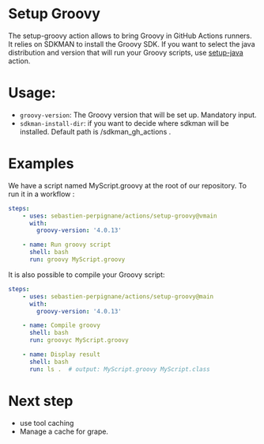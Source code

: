# Setup Groovy

The setup-groovy action allows to bring Groovy in GitHub Actions runners. It relies on SDKMAN to install the Groovy SDK.
If you want to select the java distribution and version that will run your Groovy scripts, use [setup-java](https://github.com/actions/setup-java) action.

# Usage:

  - `groovy-version`: The Groovy version that will be set up. Mandatory input.
  - `sdkman-install-dir`: if you want to decide where sdkman will be installed. Default path is <user directory>/sdkman_gh_actions .


# Examples

We have a script named MyScript.groovy at the root of our repository. To run it in a workflow :

```yaml
steps:
    - uses: sebastien-perpignane/actions/setup-groovy@vmain
      with:
        groovy-version: '4.0.13'

    - name: Run groovy script
      shell: bash
      run: groovy MyScript.groovy
```

It is also possible to compile your Groovy script:

```yaml
steps:
    - uses: sebastien-perpignane/actions/setup-groovy@main
      with:
        groovy-version: '4.0.13'

    - name: Compile groovy 
      shell: bash
      run: groovyc MyScript.groovy

    - name: Display result
      shell: bash
      run: ls .  # output: MyScript.groovy MyScript.class
```

# Next step

- use tool caching
- Manage a cache for grape.